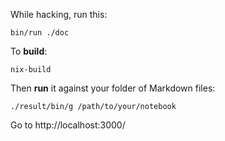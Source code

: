 While hacking, run this:

```
bin/run ./doc
```

To **build**:

```
nix-build
```

Then **run** it against your folder of Markdown files:

```
./result/bin/g /path/to/your/notebook 
```

Go to http://localhost:3000/
